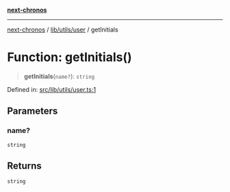 [**next-chronos**](../../../../README.md)

***

[next-chronos](../../../../README.md) / [lib/utils/user](../README.md) / getInitials

# Function: getInitials()

> **getInitials**(`name?`): `string`

Defined in: [src/lib/utils/user.ts:1](https://github.com/Bababum95/next-chronos/blob/41860730c8dd12c16699269e1eee86402c8d1a9f/src/lib/utils/user.ts#L1)

## Parameters

### name?

`string`

## Returns

`string`
